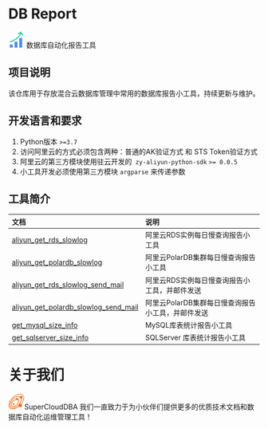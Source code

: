 # DB Report

<img src="pic/Charts_2.png" style="zoom:25%;" />  数据库自动化报告工具 



## 项目说明

该仓库用于存放混合云数据库管理中常用的数据库报告小工具，持续更新与维护。

## 开发语言和要求

1. Python版本 `>=3.7`
2. 访问阿里云的方式必须包含两种：普通的AK验证方式 和 STS Token验证方式
3. 阿里云的第三方模块使用驻云开发的` zy-aliyun-python-sdk` `>= 0.0.5`
4. 小工具开发必须使用第三方模块 `argparse` 来传递参数

## 工具简介

|文档|说明|
|:--|:--|
|[aliyun_get_rds_slowlog](aliyun_get_rds_slowlog.py)|阿里云RDS实例每日慢查询报告小工具|
|[aliyun_get_polardb_slowlog](aliyun_get_polardb_slowlog.py)|阿里云PolarDB集群每日慢查询报告小工具|
|[aliyun_get_rds_slowlog_send_mail](aliyun_get_rds_slowlog_send_mail.py)|阿里云RDS实例每日慢查询报告小工具，并邮件发送|
|[aliyun_get_polardb_slowlog_send_mail](aliyun_get_polardb_slowlog_send_mail.py)|阿里云PolarDB集群每日慢查询报告小工具，并邮件发送|
|[get_mysql_size_info](get_mysql_size_info.py)|MySQL库表统计报告小工具|
|[get_sqlserver_size_info](get_sqlserver_size_info.py)|SQLServer 库表统计报告小工具|


# 关于我们

<img src="pic/solar.png" style="zoom:25%;" />SuperCloudDBA 我们一直致力于为小伙伴们提供更多的优质技术文档和数据库自动化运维管理工具！
